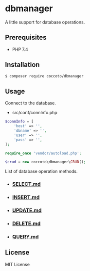 # dbmanager

A little support for database operations.

## Prerequisites

- PHP 7.4

## Installation

```sh
$ composer require coccoto/dbmanager
```

## Usage

Connect to the database.

- src/conf/connInfo.php

```php
$connInfo = [
    'host' => '',
    'dbname' => '',
    'user' => '',
    'pass' => '',
];
```

```php
require_once 'vendor/autoload.php';

$crud = new coccoto\dbmanager\CRUD();
```

List of database operation methods.

- ### [SELECT.md]()

- ### [INSERT.md]()

- ### [UPDATE.md]()

- ### [DELETE.md]()

- ### [QUERY.md]()

## License
MIT License